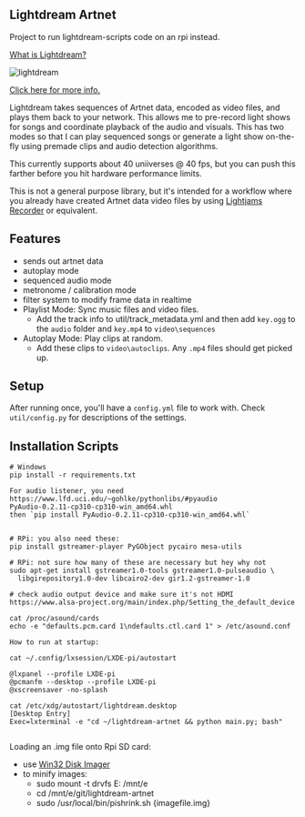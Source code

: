 ## Lightdream Artnet

Project to run lightdream-scripts code on an rpi instead.

[What is Lightdream?](https://metal-heart.org/lightdream/)

![lightdream](https://github.com/dramamine/lightdream-artnet/assets/1554498/99c03f33-8a08-4cee-a13f-3e7469932f20)

[Click here for more info.](https://metal-heart.org/lightdream/)

Lightdream takes sequences of Artnet data, encoded as video files, and plays them back to your network. This allows me to pre-record light shows for songs and coordinate playback of the audio and visuals. This has two modes so that I can play sequenced songs or generate a light show on-the-fly using premade clips and audio detection algorithms.

This currently supports about 40 uniiverses @ 40 fps, but you can push this farther before you hit hardware performance limits.

This is not a general purpose library, but it's intended for a workflow where you already have created Artnet data video files by using [Lightjams Recorder](https://www.lightjams.com/recorder.html) or equivalent.

## Features

- sends out artnet data
- autoplay mode
- sequenced audio mode
- metronome / calibration mode
- filter system to modify frame data in realtime
- Playlist Mode: Sync music files and video files.
  - Add the track info to util/track_metadata.yml and then add `key.ogg` to the `audio` folder and `key.mp4` to `video\sequences`
- Autoplay Mode: Play clips at random.
  - Add these clips to `video\autoclips`. Any `.mp4` files should get picked up.

## Setup

After running once, you'll have a `config.yml` file to work with. Check `util/config.py` for descriptions of the settings.

## Installation Scripts

```
# Windows
pip install -r requirements.txt

For audio listener, you need
https://www.lfd.uci.edu/~gohlke/pythonlibs/#pyaudio
PyAudio‑0.2.11‑cp310‑cp310‑win_amd64.whl
then `pip install PyAudio‑0.2.11‑cp310‑cp310‑win_amd64.whl`


# RPi: you also need these:
pip install gstreamer-player PyGObject pycairo mesa-utils

# RPi: not sure how many of these are necessary but hey why not
sudo apt-get install gstreamer1.0-tools gstreamer1.0-pulseaudio \
  libgirepository1.0-dev libcairo2-dev gir1.2-gstreamer-1.0

# check audio output device and make sure it's not HDMI
https://www.alsa-project.org/main/index.php/Setting_the_default_device

cat /proc/asound/cards
echo -e "defaults.pcm.card 1\ndefaults.ctl.card 1" > /etc/asound.conf

How to run at startup:

cat ~/.config/lxsession/LXDE-pi/autostart 

@lxpanel --profile LXDE-pi
@pcmanfm --desktop --profile LXDE-pi
@xscreensaver -no-splash

cat /etc/xdg/autostart/lightdream.desktop
[Desktop Entry]
Exec=lxterminal -e "cd ~/lightdream-artnet && python main.py; bash"


```

Loading an .img file onto Rpi SD card:
- use [Win32 Disk Imager](https://sourceforge.net/projects/win32diskimager/)
- to minify images:
  - sudo mount -t drvfs E: /mnt/e
  - cd /mnt/e/git/lightdream-artnet
  - sudo /usr/local/bin/pishrink.sh {imagefile.img}
